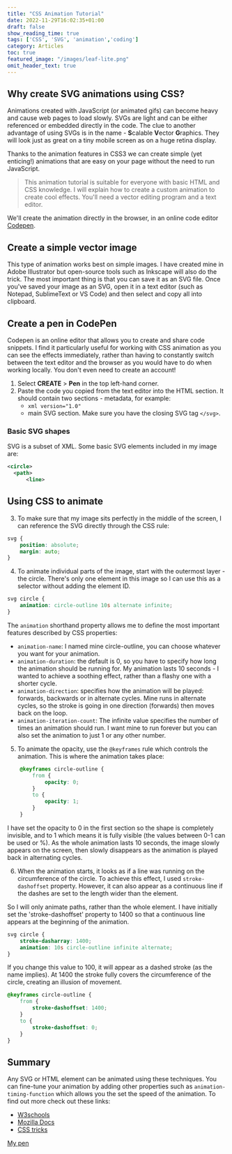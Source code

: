 ```yaml
---
title: "CSS Animation Tutorial"
date: 2022-11-29T16:02:35+01:00
draft: false
show_reading_time: true
tags: ['CSS', 'SVG', 'animation','coding']
category: Articles
toc: true
featured_image: "/images/leaf-lite.png"
omit_header_text: true
---
```


## Why create SVG animations using CSS?

Animations created with JavaScript (or animated gifs) can become heavy and cause web pages to load slowly. 
SVGs are light and can be either referenced or embedded directly in the code. The clue to another advantage of using SVGs is in the name - **S**calable **V**ector **G**raphics. 
They will look just as great on a tiny mobile screen as on a huge retina display.

Thanks to the animation features in CSS3 we can create simple (yet enticing!) animations that are easy on your page without the need to run JavaScript.

> This animation tutorial is suitable for everyone with basic HTML and CSS knowledge. 
> I will explain how to create a custom animation to create cool effects.
> You'll need a vector editing program and a text editor. 
 
We'll create the animation directly in the browser, in an online code editor [Codepen](https://codepen.io/).

## Create a simple vector image

This type of animation works best on simple images. I have created mine in Adobe Illustrator but open-source tools such as Inkscape will also do the trick. 
The most important thing is that you can save it as an SVG file.
Once you've saved your image as an SVG, open it in a text editor (such as Notepad, SublimeText or VS Code) and then select and copy all into clipboard.

## Create a pen in CodePen

Codepen is an online editor that allows you to create and share code snippets. I find it particularly useful for working with CSS animation as you can see the effects immediately, rather than having to constantly switch between the text editor and the browser as you would have to do when working locally. 
You don't even need to create an account! 

1. Select **CREATE** > **Pen** in the top left-hand corner.
2. Paste the code you copied from the text editor into the HTML section. 
    It should contain two sections - metadata, for example:
    - `xml version="1.0"`
    - main SVG section. Make sure you have the closing SVG tag `</svg>`.

### Basic SVG shapes

SVG is a subset of XML. Some basic SVG elements included in my image are:

  ```xml
<circle>
	<path>
		<line>
   ```

## Using CSS to animate

3. To make sure that my image sits perfectly in the middle of the screen, I can reference the SVG directly through the CSS rule:

```css
svg {
    position: absolute;
    margin: auto;
}
```

4. To animate individual parts of the image, start with the outermost layer - the circle. There's only one element in this image so I can use this as a selector without adding the element ID.

```css
svg circle {
    animation: circle-outline 10s alternate infinite;
}

```

The `animation` shorthand property allows me to define the most important features described by CSS properties:
- `animation-name`: 
    I named mine circle-outline, you can choose whatever you want for your animation.
- `animation-duration`: 
    the default is 0, so you have to specify how long the animation should be running for. 
    My animation lasts 10 seconds - I wanted to achieve a soothing effect, rather than a flashy one with a shorter cycle. 
- `animation-direction`: 
    specifies how the animation will be played: forwards, backwards or in alternate cycles. Mine runs in alternate cycles, so the stroke is going in one direction (forwards) then moves back on the loop.
- `animation-iteration-count`: 
    The infinite value specifies the number of times an animation should run. I want mine to run forever but you can also set the animation to just 1 or any other number.

5. To animate the opacity, use the `@keyframes` rule which controls the animation. 
This is where the animation takes place:

```css 
    @keyframes circle-outline {
        from {
            opacity: 0;
        }
        to {
            opacity: 1;
        }
    }
```

I have set the opacity to 0 in the first section so the shape is completely invisible, and to 1 which means it is fully visible (the values between 0-1 can be used or %). As the whole animation lasts 10 seconds, the image slowly appears on the screen, then slowly disappears as the animation is played back in alternating cycles.

6. When the animation starts, it looks as if a line was running on the circumference of the circle. To achieve this effect, I used `stroke-dashoffset` property. 
However, it can also appear as a continuous line if the dashes are set to the length wider than the element. 

So I will only animate paths, rather than the whole element.  I have initially set the 'stroke-dashoffset' property to 1400 so that a continuous line appears at the beginning of the animation.

```css
svg circle {
    stroke-dasharray: 1400;
    animation: 10s circle-outline infinite alternate;
}
```

If you change this value to 100, it will appear as a dashed stroke (as the name implies). At 1400 the stroke fully covers the circumference of the circle, creating an illusion of movement.

```css
@keyframes circle-outline {
    from {
        stroke-dashoffset: 1400;
    }
    to {
        stroke-dashoffset: 0;
    }
}
```

## Summary

Any SVG or HTML element can be animated using these techniques. You can fine-tune your animation by adding other properties such as `animation-timing-function` which allows you the set the speed of the animation. 
To find out more check out these links:
- [W3schools](https://www.w3schools.com/css/css3_animations.asp)
- [Mozilla Docs](https://developer.mozilla.org/en-US/docs/Web/CSS/CSS_Animations/Using_CSS_animations)
- [CSS tricks](https://css-tricks.com/almanac/properties/a/animation/)

[My pen](https://codepen.io/anka/pen/pJROva)